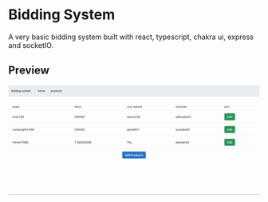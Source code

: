 # Bidding System 

A very basic bidding system built with react, typescript, chakra ui, express and socketIO.

## Preview
[![Bidding System](https://github.com/thypirate/bidding-system-typescript/blob/master/bidding-system.gif)](https://thypirate.github.io/weather-apps-jekyll/)
